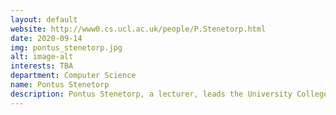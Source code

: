 ```yaml
---
layout: default
website: http://www0.cs.ucl.ac.uk/people/P.Stenetorp.html
date: 2020-09-14
img: pontus_stenetorp.jpg
alt: image-alt
interests: TBA
department: Computer Science
name: Pontus Stenetorp
description: Pontus Stenetorp, a lecturer, leads the University College London NLP group. He is a CO-PI of the European Union Horizon 2020 CLARIFY project (860627). His research is in the intersection between natural language and machine learning, including question answering, information extraction, and semantics. He was awarded the Outstanding paper award at the 2017 Conference of the European Chapter of the Association for Computational Linguistics, a Facebook AI Research (FAIR) award in 2016, and a Japan Society for the Promotion of Science (JSPS) Postdoctoral Fellowship from 2013 to 2015. He supervises five PhD students and one postdoctoral researcher. He holds long-term collaborations with both the University of Tokyo and Tohoku University and is CS Department Ambassador to Japan. 
---
```

